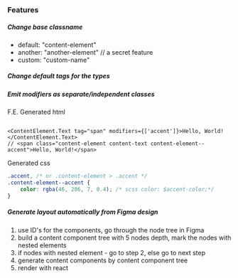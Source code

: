 ### Features
##### Change base classname
- default: "content-element"
- another: "another-element" // a secret feature
- custom: "custom-name"

##### Change default tags for the types
##### Emit modifiers as separate/independent classes
F.E.
Generated html
```tsx

<ContentElement.Text tag="span" modifiers={['accent']}>Hello, World!</ContentElement.Text>
// <span class="content-element content-text content-element--accent">Hello, World!</span>
```

Generated css

```css
.accent, /* or .content-element > .accent */
.content-element--accent {
    color: rgba(46, 206, 7, 0.4); /* scss color: $accent-color;*/
}
```

##### Generate layout automatically from Figma design 
1. use ID's for the components, go through the node tree in Figma
2. build a content component tree with 5 nodes depth, mark the nodes with nested elements
3. if nodes with nested element - go to step 2, else go to next step
4. generate content components by content component tree
5. render with react


